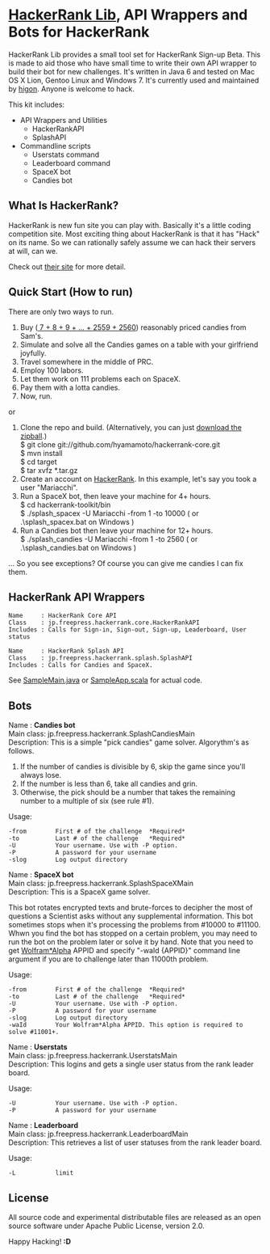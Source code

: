 [HackerRank Lib](http://hyamamoto.github.com/hackerrank-core), API Wrappers and Bots for HackerRank
==================

HackerRank Lib provides a small tool set for HackerRank Sign-up Beta. This is made to aid those who have small time to write their own API wrapper to build their bot for new challenges. It's written in Java 6 and tested on Mac OS X Lion, Gentoo Linux and Windows 7. It's currently used and maintained by [higon](https://github.com/hyamamoto/hackerrank-core). Anyone is welcome to hack.

This kit includes:

* API Wrappers and Utilities
    * HackerRankAPI
    * SplashAPI
* Commandline scripts
    * Userstats command
    * Leaderboard command
    * SpaceX bot
    * Candies bot


What Is HackerRank?
-------------------

HackerRank is new fun site you can play with. Basically it's a little coding competition site. Most exciting thing about HackerRank is that it has "Hack" on its name. So we can rationally safely assume we can hack their servers at will, can we.

Check out [their site](https://www.hackerrank.com/) for more detail.


Quick Start (How to run)
------------------------

There are only two ways to run.

1. Buy ([ 7 + 8 + 9 + ... + 2559 + 2560](https://google.com/search?q=\(1%2F2\)*\(2560*\(2560%2B1\)-6*\(6%2B1\)\))) reasonably priced candies from Sam's.
2. Simulate and solve all the Candies games on a table with your girlfriend joyfully.
3. Travel somewhere in the middle of PRC.
4. Employ 100 labors.
5. Let them work on 111 problems each on SpaceX.
6. Pay them with a lotta candies.
7. Now, run.

or

1. Clone the repo and build.
(Alternatively, you can just [download the zipball](https://github.com/hyamamoto/hackerrank-core/downloads).)  
    $ git clone git://github.com/hyamamoto/hackerrank-core.git  
    $ mvn install  
    $ cd target  
    $ tar xvfz *.tar.gz  
2. Create an account on [HackerRank](https://www.hackerrank.com/). In this example, let's say you took a user "Mariacchi".
3. Run a SpaceX bot, then leave your machine for 4+ hours.  
    $ cd hackerrank-toolkit/bin  	
    $ ./splash\_spacex -U Mariacchi -from 1 -to 10000 ( or .\\splash\_spacex.bat on Windows )  
4. Run a Candies bot then leave your machine for 12+ hours.  
    $ ./splash\_candies -U Mariacchi -from 1 -to 2560 ( or .\\splash\_candies.bat on Windows )

... So you see exceptions? Of course you can give me candies I can fix them. 


HackerRank API Wrappers
-----------------------

    Name     : HackerRank Core API  
    Class    : jp.freepress.hackerrank.core.HackerRankAPI  
    Includes : Calls for Sign-in, Sign-out, Sign-up, Leaderboard, User status  

    Name     : HackerRank Splash API  
    Class    : jp.freepress.hackerrank.splash.SplashAPI  
    Includes : Calls for Candies and SpaceX.  

See [SampleMain.java](https://github.com/hyamamoto/hackerrank-core/blob/master/src/main/java/jp/freepress/hackerrank/SampleMain.java) or [SampleApp.scala](https://github.com/hyamamoto/hackerrank-core/blob/master/misc/scala-experiment/SampleApp.scala) for actual code.


Bots
----

Name      : **Candies bot**  
Main class: jp.freepress.hackerrank.SplashCandiesMain  
Description: This is a simple "pick candies" game solver. Algorythm's as follows.

 1. If the number of candies is divisible by 6, skip the game since you'll always lose.
 2. If the number is less than 6, take all candies and grin.
 3. Otherwise, the pick should be a number that takes the remaining number to a multiple of six (see rule #1). 

Usage:  

    -from        First # of the challenge  *Required*  
    -to          Last # of the challenge   *Required*  
    -U           Your username. Use with -P option.  
    -P           A password for your username  
    -slog        Log output directory 

Name      : **SpaceX bot**  
Main class: jp.freepress.hackerrank.SplashSpaceXMain  
Description: This is a SpaceX game solver.

This bot rotates encrypted texts and brute-forces to decipher the most of questions a Scientist asks without any supplemental information. This bot sometimes stops when it's processing the problems from #10000 to #11100. Whwn you find the bot has stopped on a certain problem, you may need to run the bot on the problem later or solve it by hand. Note that you need to get [Wolfram*Alpha](http://products.wolframalpha.com/api/) APPID and specify "-waId {APPID}" command line argument if you are to challenge later than 11000th problem. 

Usage:

    -from        First # of the challenge  *Required*  
    -to          Last # of the challenge   *Required*  
    -U           Your username. Use with -P option.  
    -P           A password for your username  
    -slog        Log output directory  
    -waId        Your Wolfram*Alpha APPID. This option is required to solve #11001+.  


Name      : **Userstats**  
Main class: jp.freepress.hackerrank.UserstatsMain  
Description: This logins and gets a single user status from the rank leader board.

Usage:

    -U           Your username. Use with -P option.  
    -P           A password for your username  


Name      : **Leaderboard**  
Main class: jp.freepress.hackerrank.LeaderboardMain  
Description: This retrieves a list of user statuses from the rank leader board.

Usage:

    -L           limit


License
-------

All source code and experimental distributable files are released as an open source software under Apache Public License, version 2.0.


Happy Hacking! **:D**
